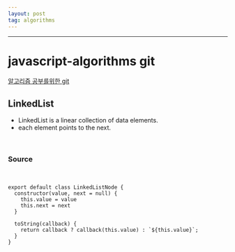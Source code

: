 ```yaml
---
layout: post
tag: algorithms
---
```

***

# javascript-algorithms git 
[알고리즘 공부를위한 git](https://github.com/trekhleb/javascript-algorithms.git)

## LinkedList

- LinkedList is a linear collection of data elements.
- each element points to the next.
<br>

### Source
<br>

```
export default class LinkedListNode {
  constructor(value, next = null) {
    this.value = value
    this.next = next
  }

  toString(callback) {
    return callback ? callback(this.value) : `${this.value}`;
  }
}
```